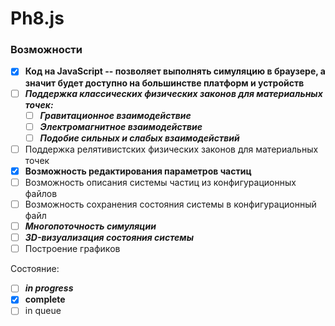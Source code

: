 # Ph8.js

### Возможности
- [x] **Код на JavaScript -- позволяет выполнять симуляцию в браузере, а значит будет доступно на большинстве платформ и устройств**
- [ ] **_Поддержка классических физических законов для материальных точек:_**
   - [ ] **_Гравитационное взаимодействие_**
   - [ ] **_Электромагнитное взаимодействие_**
   - [ ] **_Подобие сильных и слабых взаимодействий_**
- [ ] Поддержка релятивистских физических законов для материальных точек
- [x] **Возможность редактирования параметров частиц**
- [ ] Возможность описания системы частиц из конфигурационных файлов
- [ ] Возможность сохранения состояния системы в конфигурационный файл
- [ ] **_Многопоточность симуляции_**
- [ ] **_3D-визуализация состояния системы_**
- [ ] Построение графиков

Состояние:
 - [ ] **_in progress_**
 - [x] **complete**
 - [ ] in queue
